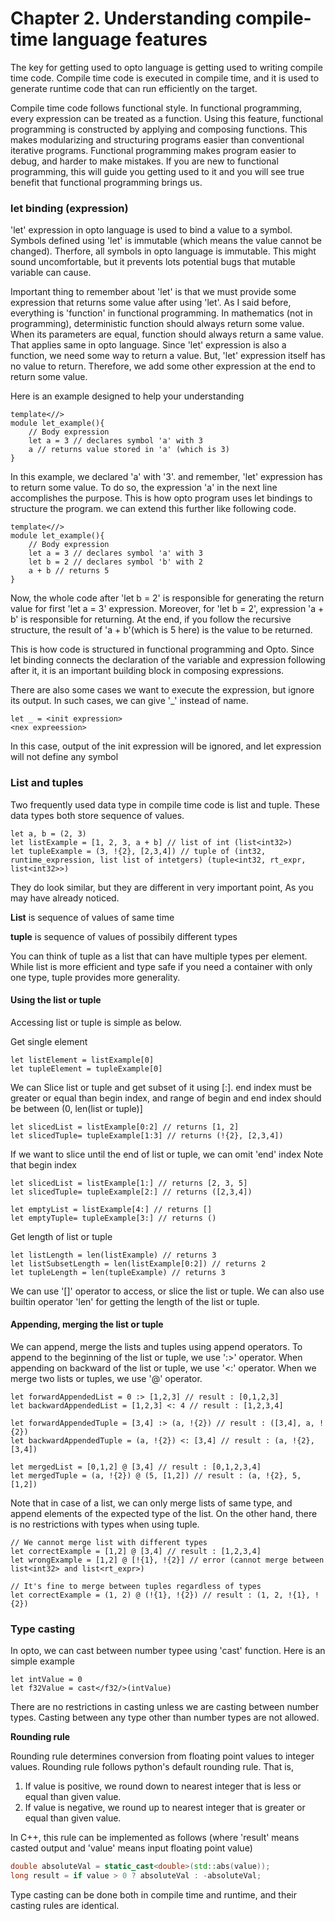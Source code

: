 # Chapter 2. Understanding compile-time language features

The key for getting used to opto language is getting used to writing compile time code. Compile time code is executed in compile time, and it is used to generate runtime code that can run efficiently on the target.

Compile time code follows functional style. In functional programming, every expression can be treated as a function. Using this feature, functional programming is constructed by applying and composing functions. This makes modularizing and structuring programs easier than conventional iterative programs. Functional programming makes program easier to debug, and harder to make mistakes. If you are new to functional programming, this will guide you getting used to it and you will see true benefit that functional programming brings us.

### let binding (expression)
'let' expression in opto language is used to bind a value to a symbol. Symbols defined using 'let' is immutable (which means the value cannot be changed). Therfore, all symbols in opto language is immutable. This might sound uncomfortable, but it prevents lots potential bugs that mutable variable can cause.

Important thing to remember about 'let' is that we must provide some expression that returns some value after using 'let'. As I said before, everything is 'function' in functional programming. In mathematics (not in programming), deterministic function should always return some value. When its parameters are equal, function should always return a same value. That applies same in opto language. Since 'let' expression is also a function, we need some way to return a value. But, 'let' expression itself has no value to return. Therefore, we add some other expression at the end to return some value.

Here is an example designed to help your understanding
```
template<//>
module let_example(){
    // Body expression
    let a = 3 // declares symbol 'a' with 3
    a // returns value stored in 'a' (which is 3)
}
```
In this example, we declared 'a' with '3'. and remember, 'let' expression has to return some value. To do so, the expression 'a' in the next line accomplishes the purpose.
This is how opto program uses let bindings to structure the program. we can extend this further like following code.
```
template<//>
module let_example(){
    // Body expression
    let a = 3 // declares symbol 'a' with 3
    let b = 2 // declares symbol 'b' with 2
    a + b // returns 5
}
```
Now, the whole code after 'let b = 2' is responsible for generating the return value for first 'let a = 3' expression. 
Moreover, for 'let b = 2', expression 'a + b' is responsible for returning. At the end, if you follow the recursive structure, the result of 'a + b'(which is 5 here) is the value to be returned. 

This is how code is structured in functional programming and Opto. Since let binding connects the declaration of the variable and expression following after it, it is an important building block in composing expressions.

There are also some cases we want to execute the expression, but ignore its output. In such cases, we can give '_' instead of name.
```
let _ = <init expression>
<nex expreession>
```
In this case, output of the init expression will be ignored, and let expression will not define any symbol

### List and tuples
Two frequently used data type in compile time code is list and tuple. These data types both store sequence of values. 
```
let a, b = (2, 3)
let listExample = [1, 2, 3, a + b] // list of int (list<int32>)
let tupleExample = (3, !{2}, [2,3,4]) // tuple of (int32, runtime_expression, list list of intetgers) (tuple<int32, rt_expr, list<int32>>)
```
They do look similar, but they are different in very important point, As you may have already noticed.

__List__ is sequence of values of same time

__tuple__ is sequence of values of possibily different types

You can think of tuple as a list that can have multiple types per element. While list is more efficient and type safe if you need a container with only one type, tuple provides more generality.

#### Using the list or tuple
Accessing list or tuple is simple as below.

Get single element
```
let listElement = listExample[0]
let tupleElement = tupleExample[0]
```
We can Slice list or tuple and get subset of it using [<begin index>:<end index>]. end index must be greater or equal than begin index, and range of begin and end index should be between (0, len(list or tuple)]
```
let slicedList = listExample[0:2] // returns [1, 2]
let slicedTuple= tupleExample[1:3] // returns (!{2}, [2,3,4])
```
If we want to slice until the end of list or tuple, we can omit 'end' index
Note that begin index 
```
let slicedList = listExample[1:] // returns [2, 3, 5]
let slicedTuple= tupleExample[2:] // returns ([2,3,4])

let emptyList = listExample[4:] // returns []
let emptyTuple= tupleExample[3:] // returns ()
```
Get length of list or tuple
```
let listLength = len(listExample) // returns 3
let listSubsetLength = len(listExample[0:2]) // returns 2
let tupleLength = len(tupleExample) // returns 3
```

We can use '[]' operator to access, or slice the list or tuple.
We can also use builtin operator 'len' for getting the length of the list or tuple.

#### Appending, merging the list or tuple
We can append, merge the lists and tuples using append operators.
To append to the beginning of the list or tuple, we use ':>' operator. When appending on backward of the list or tuple, we use '<:' operator.
When we merge two lists or tuples, we use '@' operator. 

```
let forwardAppendedList = 0 :> [1,2,3] // result : [0,1,2,3]
let backwardAppendedList = [1,2,3] <: 4 // result : [1,2,3,4]

let forwardAppendedTuple = [3,4] :> (a, !{2}) // result : ([3,4], a, !{2})
let backwardAppendedTuple = (a, !{2}) <: [3,4] // result : (a, !{2}, [3,4])

let mergedList = [0,1,2] @ [3,4] // result : [0,1,2,3,4]
let mergedTuple = (a, !{2}) @ (5, [1,2]) // result : (a, !{2}, 5, [1,2])

```

Note that in case of a list, we can only merge lists of same type, and append elements of the expected type of the list. On the other hand, there is no restrictions with types when using tuple.

```
// We cannot merge list with different types
let correctExample = [1,2] @ [3,4] // result : [1,2,3,4]
let wrongExample = [1,2] @ [!{1}, !{2}] // error (cannot merge between list<int32> and list<rt_expr>)

// It's fine to merge between tuples regardless of types
let correctExample = (1, 2) @ (!{1}, !{2}) // result : (1, 2, !{1}, !{2})
```

### Type casting

In opto, we can cast between number typee using 'cast' function. Here is an simple example
```
let intValue = 0
let f32Value = cast</f32/>(intValue)
```

There are no restrictions in casting unless we are casting between number types. Casting between any type other than number types are not allowed.

__Rounding rule__

Rounding rule determines conversion from floating point values to integer values. Rounding rule follows python's default rounding rule. That is,
1. If value is positive, we round down to nearest integer that is less or equal than given value.
2. If value is negative, we round up to nearest integer that is greater or equal than given value.

In C++, this rule can be implemented as follows (where 'result' means casted output and 'value' means input floating point value)
```c++
double absoluteVal = static_cast<double>(std::abs(value));
long result = if value > 0 ? absoluteVal : -absoluteVal;
```

Type casting can be done both in compile time and runtime, and their casting rules are identical.

